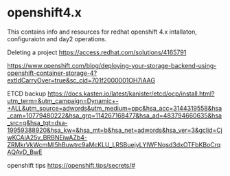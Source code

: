 # openshift4.x
This contains info and resources for redhat openshift 4.x intallaton, configuraiotn and day2 operations. 


Deleting a project https://access.redhat.com/solutions/4165791


https://www.openshift.com/blog/deploying-your-storage-backend-using-openshift-container-storage-4?extIdCarryOver=true&sc_cid=701f2000001OH7iAAG

ETCD backup
https://docs.kasten.io/latest/kanister/etcd/ocp/install.html?utm_term=&utm_campaign=Dynamic+-+ALL&utm_source=adwords&utm_medium=ppc&hsa_acc=3144319558&hsa_cam=10779480222&hsa_grp=114267168477&hsa_ad=483794660635&hsa_src=g&hsa_tgt=dsa-19959388920&hsa_kw=&hsa_mt=b&hsa_net=adwords&hsa_ver=3&gclid=CjwKCAiA25v_BRBNEiwAZb4-ZRMkrVkWcmMI5hBuwtrc9aMcKLU_LRSBuejyLYIWFNqsd3dxOTFbKBoCrqAQAvD_BwE


openshift tips
https://openshift.tips/secrets/#
